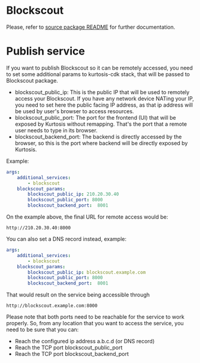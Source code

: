 # Blockscout
Please, refer to [source package README](https://github.com/xavier-romero/kurtosis-blockscout/blob/main/README.md) for further documentation.

# Publish service
If you want to publish Blockscout so it can be remotely accessed, you need to set some additional params to kurtosis-cdk stack, that will be passed to Blockscout package.


- blockscout_public_ip: This is the public IP that will be used to remotely access your Blockscout. If you have any network device NATing your IP, you need to set here the public facing IP address, as that ip address will be used by user's browser to access resources.
- blockscout_public_port: The port for the frontend (UI) that will be exposed by Kurtosis without remapping. That's the port that a remote user needs to type in its browser. 
- blockscout_backend_port: The backend is directly accessed by the browser, so this is the port where backend will be directly exposed by Kurtosis.

Example:
```yaml
args:
    additional_services:
        - blockscout
    blockscout_params:
        blockscout_public_ip: 210.20.30.40
        blockscout_public_port: 8000
        blockscout_backend_port:  8001
```


On the example above, the final URL for remote access would be:

    http://210.20.30.40:8000

You can also set a DNS record instead, example:
```yaml
args:
    additional_services:
        - blockscout
    blockscout_params:
        blockscout_public_ip: blockscout.example.com
        blockscout_public_port: 8000
        blockscout_backend_port:  8001
```

That would result on the service being accessible through

    http://blockscout.example.com:8000


Please note that both ports need to be reachable for the service to work properly. So, from any location that you want to access the service, you need to be sure that you can:
- Reach the configured ip address a.b.c.d (or DNS record)
- Reach the TCP port blockscout_public_port
- Reach the TCP port blockscout_backend_port
